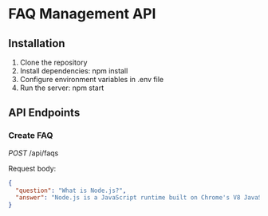 # FAQ Management API

## Installation

1. Clone the repository
2. Install dependencies: npm install
3. Configure environment variables in .env file
4. Run the server: npm start

## API Endpoints

### Create FAQ

*POST* /api/faqs

Request body:

```json
{
  "question": "What is Node.js?",
  "answer": "Node.js is a JavaScript runtime built on Chrome's V8 JavaScript engine."
}
